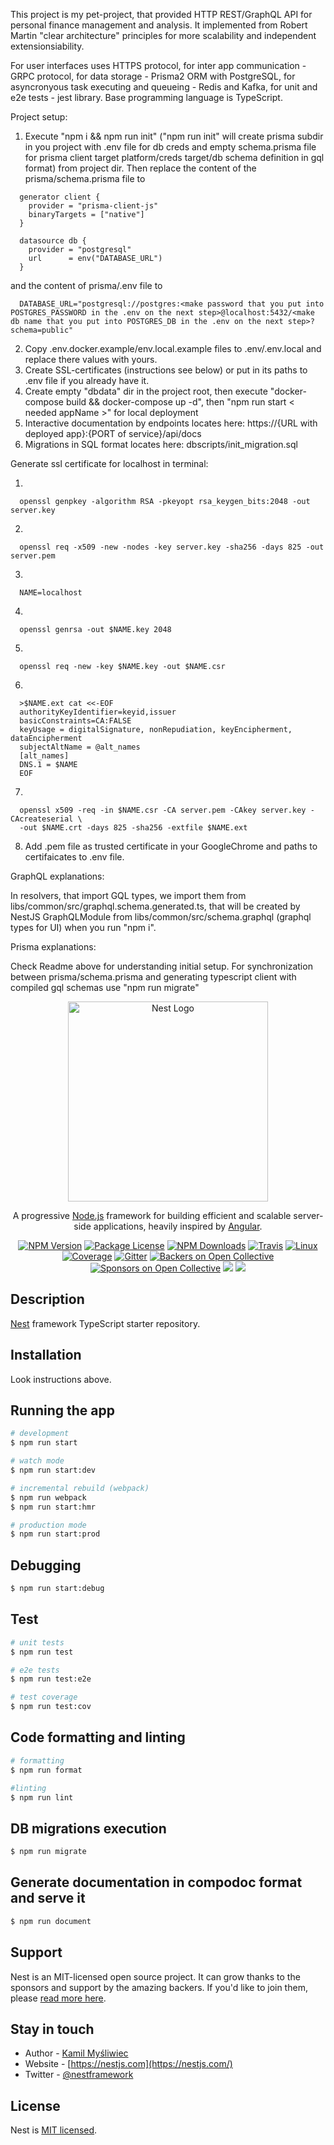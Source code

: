 This project is my pet-project, that provided HTTP REST/GraphQL API for personal finance management and analysis. It implemented from Robert Martin "clear architecture" principles for more scalability and independent extensionsiability.

For user interfaces uses HTTPS protocol, for inter app communication - GRPC protocol, for data storage - Prisma2 ORM with PostgreSQL, for asyncronyous task executing and queueing - Redis and Kafka, for unit and e2e tests - jest library. Base programming language is TypeScript.

Project setup:
1. Execute "npm i && npm run init" ("npm run init" will create prisma subdir in you project with .env file for db creds and empty schema.prisma file for prisma client target platform/creds target/db schema definition in gql format) from project dir. Then replace the content of the prisma/schema.prisma file to
```
  generator client {
    provider = "prisma-client-js"
    binaryTargets = ["native"]
  }

  datasource db {
    provider = "postgresql"
    url      = env("DATABASE_URL")
  }
```
and the content of prisma/.env file to
```
  DATABASE_URL="postgresql://postgres:<make password that you put into POSTGRES_PASSWORD in the .env on the next step>@localhost:5432/<make db name that you put into POSTGRES_DB in the .env on the next step>?schema=public"
```
2. Copy .env.docker.example/env.local.example files to .env/.env.local and replace there values with yours.
3. Create SSL-certificates (instructions see below) or put in its paths to .env file if you already have it.
4. Create empty "dbdata" dir in the project root, then execute "docker-compose build && docker-compose up -d", then "npm run start < needed appName >" for local deployment
5. Interactive documentation by endpoints locates here: https://{URL with deployed app}:{PORT of service}/api/docs
6. Migrations in SQL format locates here: dbscripts/init_migration.sql

Generate ssl certificate for localhost in terminal:

1.
```
  openssl genpkey -algorithm RSA -pkeyopt rsa_keygen_bits:2048 -out server.key
```
2.
```
  openssl req -x509 -new -nodes -key server.key -sha256 -days 825 -out server.pem
```
3.
```
  NAME=localhost
```
4.
```
  openssl genrsa -out $NAME.key 2048
```
5.
```
  openssl req -new -key $NAME.key -out $NAME.csr
```
6.
```
  >$NAME.ext cat <<-EOF
  authorityKeyIdentifier=keyid,issuer
  basicConstraints=CA:FALSE
  keyUsage = digitalSignature, nonRepudiation, keyEncipherment, dataEncipherment
  subjectAltName = @alt_names
  [alt_names]
  DNS.1 = $NAME
  EOF
```
7.
```
  openssl x509 -req -in $NAME.csr -CA server.pem -CAkey server.key -CAcreateserial \
  -out $NAME.crt -days 825 -sha256 -extfile $NAME.ext
```

8. Add .pem file as trusted certificate in your GoogleChrome and paths to certifaicates to .env file.

GraphQL explanations:

In resolvers, that import GQL types, we import them from libs/common/src/graphql.schema.generated.ts, that will be created by NestJS GraphQLModule from libs/common/src/schema.graphql (graphql types for UI) when you run "npm i".

Prisma explanations:

Check Readme above for understanding initial setup. For synchronization between prisma/schema.prisma and generating typescript client with compiled gql schemas use "npm run migrate"

<p align="center">
  <a href="http://nestjs.com/" target="blank"><img src="https://nestjs.com/img/logo_text.svg" width="320" alt="Nest Logo" /></a>
</p>

[travis-image]: https://api.travis-ci.org/nestjs/nest.svg?branch=master
[travis-url]: https://travis-ci.org/nestjs/nest
[linux-image]: https://img.shields.io/travis/nestjs/nest/master.svg?label=linux
[linux-url]: https://travis-ci.org/nestjs/nest
  
  <p align="center">A progressive <a href="http://nodejs.org" target="blank">Node.js</a> framework for building efficient and scalable server-side applications, heavily inspired by <a href="https://angular.io" target="blank">Angular</a>.</p>
    <p align="center">
<a href="https://www.npmjs.com/~nestjscore"><img src="https://img.shields.io/npm/v/@nestjs/core.svg" alt="NPM Version" /></a>
<a href="https://www.npmjs.com/~nestjscore"><img src="https://img.shields.io/npm/l/@nestjs/core.svg" alt="Package License" /></a>
<a href="https://www.npmjs.com/~nestjscore"><img src="https://img.shields.io/npm/dm/@nestjs/core.svg" alt="NPM Downloads" /></a>
<a href="https://travis-ci.org/nestjs/nest"><img src="https://api.travis-ci.org/nestjs/nest.svg?branch=master" alt="Travis" /></a>
<a href="https://travis-ci.org/nestjs/nest"><img src="https://img.shields.io/travis/nestjs/nest/master.svg?label=linux" alt="Linux" /></a>
<a href="https://coveralls.io/github/nestjs/nest?branch=master"><img src="https://coveralls.io/repos/github/nestjs/nest/badge.svg?branch=master#5" alt="Coverage" /></a>
<a href="https://gitter.im/nestjs/nestjs?utm_source=badge&utm_medium=badge&utm_campaign=pr-badge&utm_content=body_badge"><img src="https://badges.gitter.im/nestjs/nestjs.svg" alt="Gitter" /></a>
<a href="https://opencollective.com/nest#backer"><img src="https://opencollective.com/nest/backers/badge.svg" alt="Backers on Open Collective" /></a>
<a href="https://opencollective.com/nest#sponsor"><img src="https://opencollective.com/nest/sponsors/badge.svg" alt="Sponsors on Open Collective" /></a>
  <a href="https://paypal.me/kamilmysliwiec"><img src="https://img.shields.io/badge/Donate-PayPal-dc3d53.svg"/></a>
  <a href="https://twitter.com/nestframework"><img src="https://img.shields.io/twitter/follow/nestframework.svg?style=social&label=Follow"></a>
</p>
  <!--[![Backers on Open Collective](https://opencollective.com/nest/backers/badge.svg)](https://opencollective.com/nest#backer)
  [![Sponsors on Open Collective](https://opencollective.com/nest/sponsors/badge.svg)](https://opencollective.com/nest#sponsor)-->

## Description

[Nest](https://github.com/nestjs/nest) framework TypeScript starter repository.

## Installation

Look instructions above.

## Running the app

```bash
# development
$ npm run start

# watch mode
$ npm run start:dev

# incremental rebuild (webpack)
$ npm run webpack
$ npm run start:hmr

# production mode
$ npm run start:prod
```

## Debugging

```bash
$ npm run start:debug
```

## Test

```bash
# unit tests
$ npm run test

# e2e tests
$ npm run test:e2e

# test coverage
$ npm run test:cov
```

## Code formatting and linting

```bash
# formatting
$ npm run format

#linting
$ npm run lint
```

## DB migrations execution

```bash
$ npm run migrate
```

## Generate documentation in compodoc format and serve it

```bash
$ npm run document
```

## Support

Nest is an MIT-licensed open source project. It can grow thanks to the sponsors and support by the amazing backers. If you'd like to join them, please [read more here](https://docs.nestjs.com/support).

## Stay in touch

- Author - [Kamil Myśliwiec](https://kamilmysliwiec.com)
- Website - [https://nestjs.com](https://nestjs.com/)
- Twitter - [@nestframework](https://twitter.com/nestframework)

## License

  Nest is [MIT licensed](LICENSE).

